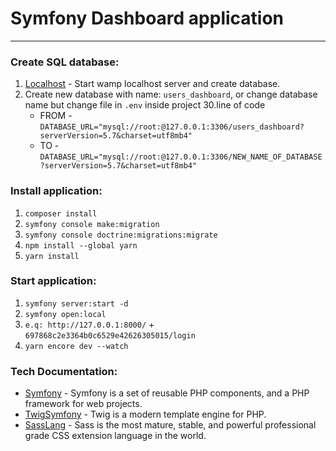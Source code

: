 # Symfony Dashboard application

---

### Create SQL database:

1. [Localhost](http://localhost/phpmyadmin) - Start wamp localhost server and create database. 
2. Create new database with name: `users_dashboard`, or change database name but change file in `.env` inside project 30.line of code
    - FROM - `DATABASE_URL="mysql://root:@127.0.0.1:3306/users_dashboard?serverVersion=5.7&charset=utf8mb4"` 
    - TO - `DATABASE_URL="mysql://root:@127.0.0.1:3306/NEW_NAME_OF_DATABASE?serverVersion=5.7&charset=utf8mb4"`

### Install application:

1. `composer install`
2. `symfony console make:migration`
3. `symfony console doctrine:migrations:migrate`
4. `npm install --global yarn`
5. `yarn install`

### Start application:

1. `symfony server:start -d`
2. `symfony open:local`
4. `e.q: http://127.0.0.1:8000/` + `697868c2e3364b0c6529e42626305015/login`
3. `yarn encore dev --watch`

### Tech Documentation:

- [Symfony](https://symfony.com/) - Symfony is a set of reusable PHP components, and a PHP framework for web projects.
- [TwigSymfony](https://twig.symfony.com/) - Twig is a modern template engine for PHP.
- [SassLang](https://sass-lang.com/) - Sass is the most mature, stable, and powerful professional grade CSS extension language in the world.